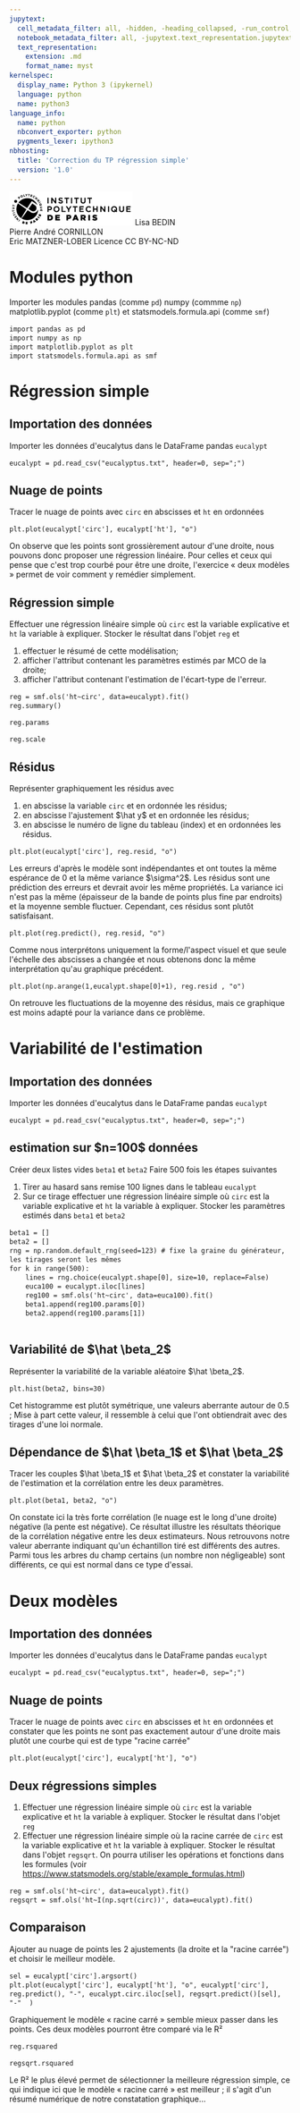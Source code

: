 ```yaml
---
jupytext:
  cell_metadata_filter: all, -hidden, -heading_collapsed, -run_control, -trusted
  notebook_metadata_filter: all, -jupytext.text_representation.jupytext_version, -jupytext.text_representation.format_version, -language_info.version, -language_info.codemirror_mode.version, -language_info.codemirror_mode, -language_info.file_extension, -language_info.mimetype, -toc
  text_representation:
    extension: .md
    format_name: myst
kernelspec:
  display_name: Python 3 (ipykernel)
  language: python
  name: python3
language_info:
  name: python
  nbconvert_exporter: python
  pygments_lexer: ipython3
nbhosting:
  title: 'Correction du TP régression simple'
  version: '1.0'
---
```


<div class="licence">
<span><img src="media/logo_IPParis.png" /></span>
<span>Lisa BEDIN<br />Pierre André CORNILLON<br />Eric MATZNER-LOBER</span>
<span>Licence CC BY-NC-ND</span>
</div>

# Modules python
Importer les modules pandas (comme `pd`) numpy (commme `np`)
matplotlib.pyplot (comme  `plt`) et statsmodels.formula.api (comme `smf`)


```{code-cell} python
import pandas as pd
import numpy as np
import matplotlib.pyplot as plt
import statsmodels.formula.api as smf
```

# Régression simple

## Importation des données
Importer les données d'eucalytus dans le DataFrame pandas `eucalypt`


```{code-cell} python
eucalypt = pd.read_csv("eucalyptus.txt", header=0, sep=";")
```

## Nuage de points
Tracer le nuage de points avec `circ` en  abscisses et `ht` en ordonnées


```{code-cell} python
plt.plot(eucalypt['circ'], eucalypt['ht'], "o")
```

On observe que les points sont grossièrement autour d'une droite,
nous pouvons donc proposer une régression linéaire.
Pour celles et ceux qui pense que c'est trop courbé pour être une droite,
l'exercice « deux modèles » permet de voir comment y remédier simplement.

## Régression simple
Effectuer une régression linéaire simple où `circ` est  la variable
explicative et `ht` la variable à expliquer. Stocker le résultat
dans l'objet `reg` et 
1. effectuer le résumé de cette modélisation;
2. afficher l'attribut contenant les paramètres estimés par MCO de la droite;
3. afficher l'attribut contenant l'estimation de l'écart-type de l'erreur.


```{code-cell} python
reg = smf.ols('ht~circ', data=eucalypt).fit()
reg.summary()
```


```{code-cell} python
reg.params
```


```{code-cell} python
reg.scale
```

## Résidus
Représenter graphiquement les résidus avec
1. en abscisse la variable `circ` et en ordonnée les résidus;
2. en abscisse l'ajustement \$\hat y\$ et en ordonnée les résidus;
3. en abscisse le numéro de ligne du tableau (index) et en ordonnées les résidus.


```{code-cell} python
plt.plot(eucalypt['circ'], reg.resid, "o")
```

Les erreurs d'après le modèle sont indépendantes et ont toutes
la même espérance de 0 et la même variance \$\sigma^2\$.
Les résidus sont une prédiction des erreurs et devrait avoir
les même propriétés. La variance ici n'est pas la même
(épaisseur de la bande de points plus fine par endroits)
et la moyenne semble fluctuer. Cependant, ces résidus
sont plutôt satisfaisant.


```{code-cell} python
plt.plot(reg.predict(), reg.resid, "o")
```

Comme nous interprétons uniquement la forme/l'aspect visuel 
et que seule l'échelle des abscisses a changée et nous obtenons donc
la même interprétation qu'au graphique précédent.


```{code-cell} python
plt.plot(np.arange(1,eucalypt.shape[0]+1), reg.resid , "o")
```

On retrouve les fluctuations de la moyenne des résidus, mais ce
graphique est moins adapté pour la variance dans ce problème.

# Variabilité de l'estimation

## Importation des données
Importer les données d'eucalytus dans le DataFrame pandas `eucalypt`


```{code-cell} python
eucalypt = pd.read_csv("eucalyptus.txt", header=0, sep=";")
```

## estimation sur \$n=100\$ données
Créer deux listes vides `beta1` et `beta2`
Faire 500 fois les étapes suivantes
1. Tirer au hasard sans remise 100 lignes dans le tableau `eucalypt`
2. Sur ce tirage effectuer une régression linéaire simple
   où `circ` est la variable explicative et `ht` la variable à expliquer. Stocker les paramètres estimés dans `beta1` et `beta2`


```{code-cell} python
beta1 = []
beta2 = []
rng = np.random.default_rng(seed=123) # fixe la graine du générateur, les tirages seront les mêmes
for k in range(500):
    lines = rng.choice(eucalypt.shape[0], size=10, replace=False)
    euca100 = eucalypt.iloc[lines]
    reg100 = smf.ols('ht~circ', data=euca100).fit()
    beta1.append(reg100.params[0])
    beta2.append(reg100.params[1])
    
```

## Variabilité de \$\hat \beta_2\$
Représenter la variabilité de la variable aléatoire  \$\hat \beta_2\$.


```{code-cell} python
plt.hist(beta2, bins=30)
```

Cet histogramme est plutôt symétrique, une valeurs aberrante autour de 0.5 ; Mise à part cette valeur, il ressemble à celui que l'ont obtiendrait avec des tirages d'une loi normale.

## Dépendance de \$\hat \beta_1\$ et \$\hat \beta_2\$
Tracer les couples \$\hat \beta_1\$ et \$\hat \beta_2\$ et
constater la variabilité de l'estimation et la corrélation
entre les deux paramètres.


```{code-cell} python
plt.plot(beta1, beta2, "o")
```

On constate ici la très forte corrélation (le nuage est le long d'une droite)
négative (la pente est négative). Ce résultat illustre les résultats
théorique de la corrélation négative entre les deux estimateurs.
Nous retrouvons notre valeur aberrante indiquant qu'un échantillon
tiré est différents des autres. Parmi tous les arbres du champ
certains (un nombre non négligeable) sont différents, ce qui est
normal dans ce type d'essai. 

# Deux modèles

## Importation des données
Importer les données d'eucalytus dans le DataFrame pandas `eucalypt`


```{code-cell} python
eucalypt = pd.read_csv("eucalyptus.txt", header=0, sep=";")
```

## Nuage de points
Tracer le nuage de points avec `circ` en  abscisses et `ht` en ordonnées
et constater que les points ne sont pas exactement autour
d'une droite mais plutôt une courbe qui est de type "racine carrée"


```{code-cell} python
plt.plot(eucalypt['circ'], eucalypt['ht'], "o")
```

## Deux régressions simples
1. Effectuer une régression linéaire simple où `circ` est
   la variable explicative et `ht` la variable à expliquer.
   Stocker le résultat dans l'objet `reg`
2. Effectuer une régression linéaire simple où la racine carrée de `circ`
   est  la variable explicative et `ht` la variable à expliquer.
   Stocker le résultat dans l'objet `regsqrt`. On pourra utiliser les
   opérations et fonctions dans les formules
   (voir https://www.statsmodels.org/stable/example_formulas.html)


```{code-cell} python
reg = smf.ols('ht~circ', data=eucalypt).fit()
regsqrt = smf.ols('ht~I(np.sqrt(circ))', data=eucalypt).fit()
```

## Comparaison
Ajouter au nuage de points les 2 ajustements (la droite et la "racine carrée")
et choisir le meilleur modèle.


```{code-cell} python
sel = eucalypt['circ'].argsort()
plt.plot(eucalypt['circ'], eucalypt['ht'], "o", eucalypt['circ'], reg.predict(), "-", eucalypt.circ.iloc[sel], regsqrt.predict()[sel], "-"  )
```

Graphiquement le modèle « racine carré » semble mieux passer dans les points.
Ces deux modèles pourront être comparé via le R²


```{code-cell} python
reg.rsquared
```


```{code-cell} python
regsqrt.rsquared
```

Le R² le plus élevé permet de sélectionner la meilleure régression simple,
ce qui indique ici que le modèle « racine carré » est meilleur ;
il s'agit d'un résumé numérique de notre constatation graphique…
